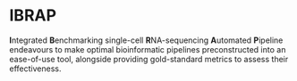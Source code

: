 # IBRAP
 **I**ntegrated **B**enchmarking single-cell **R**NA-sequencing **A**utomated **P**ipeline endeavours to make optimal bioinformatic pipelines preconstructed into an ease-of-use tool, alongside providing gold-standard metrics to assess their effectiveness. 
